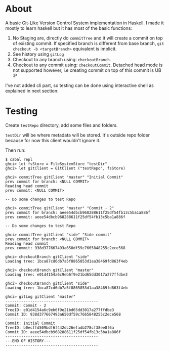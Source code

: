 # About

A basic Git-Like Version Control System implementation in Haskell. I made it mostly to learn haskell
but it has most of the basic functions:

1. No Staging are, directly do `commitTree` and it will create a commit on top of existing commit.
   If specified branch is different from base branch, `git checkout -b <targetBranch>` equivalent is implicit.
2. See history using `gitLog`
3. Checkout to any branch using: `checkoutBranch`.
4. Checkout to any commit using: `checkoutCommit`. Detached head mode is not supported however, i.e creating commit on top of this commit is UB :P

I've not added cli part, so testing can be done using interactive shell as explained in next section:

# Testing

Create `testRepo` directory, add some files and folders.

`testDir` will be where metadata will be stored. It's outside repo folder because for now this client wouldn't ignore it.

Then run:

```
$ cabal repl
ghci> let fsStore = FileSystemStore "testDir"
ghci> let gitClient = GitClient ("testRepo", fsStore)

ghci> commitTree gitClient "master" "Initial Commit"
prev commit for branch: <NULL COMMIT>
Reading head commit
prev commit: <NULL COMMIT>

-- Do some changes to test Repo

ghci> commitTree gitClient "master" "Commit - 2"
prev commit for branch: aeee54dbcb968288611f25df54fb13c5ba1a886f
prev commit: aeee54dbcb968288611f25df54fb13c5ba1a886f

-- Do some changes to test Repo

ghci> commitTree gitClient "side" "Side commit"
prev commit for branch: <NULL COMMIT>
Reading head commit
prev commit: 938d377667493a650df59c7665848255c2ece568

ghci> checkoutBranch gitClient "side"
Loading tree: 1bca87cd6db7a5f8865853d1aa38469fd863f4eb

ghci> checkoutBranch gitClient "master"
Loading tree: e01d4154a6c9eb6f9e21bd65dd3017a277ffdbe3

ghci> checkoutBranch gitClient "side"
Loading tree: 1bca87cd6db7a5f8865853d1aa38469fd863f4eb

ghci> gitLog gitClient "master"
-----------------------------------------
Commit: Commit - 2
TreeID: e01d4154a6c9eb6f9e21bd65dd3017a277ffdbe3
Commit ID: 938d377667493a650df59c7665848255c2ece568
-----------------------------------------
Commit: Initial Commit
TreeID: b0ecffd509bdf6f442dc26efadb278cf38ee8f6a
Commit ID: aeee54dbcb968288611f25df54fb13c5ba1a886f
-----------------------------------------
---END OF HISTORY---
-----------------------------------------
```
